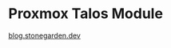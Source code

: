 # Proxmox Talos Module 

[blog.stonegarden.dev](https://blog.stonegarden.dev/articles/2024/08/talos-proxmox-tofu/#proxmox-csi-plugin-optional)

